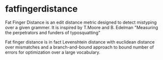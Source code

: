 # fatfingerdistance
Fat Finger Distance is an edit distance metric designed to detect mistyping over a given grammer.
It is inspired by T.Moore and B. Edelman "Measuring the perpetrators and funders of typosquatting"

Fat finger distance is in fact Levenshtein distance with euclidean distance over mismatches and a branch-and-bound approach to bound number of errors for optimization over a large vocabulary.
